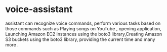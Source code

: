 # voice-assistant
assistant can recognize voice commands, perform various tasks based on those commands such as Playing songs on YouTube , opening application, Launching Amazon EC2 instances using the boto3 library,Creating Amazon S3 buckets using the boto3 library, providing the current time  and many more .
